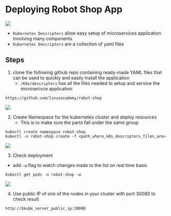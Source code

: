 # Deploying Robot Shop App

<img src="https://user-images.githubusercontent.com/6856382/221486726-3bb3c8b9-77c3-49d6-8627-f369ed2ec7cf.png">

- `Kubernetes Descriptors` allow easy setup of microservices application involving many components
- `Kubernetes Descriptors` are a collection of yaml files

## Steps

1. clone the following github repo containing ready-made YAML files that can be used to quickly and easily install the application
    - `/K8s/descriptors` has all the files needed to setup and service the microserivce application

```
https://github.com/linuxacademy/robot-shop
```

<img src="https://user-images.githubusercontent.com/6856382/221770601-01d1ddaa-edec-46c9-aa71-bb1e845b4036.png">


2. Create Namespace for the kubernetes cluster and deploy resources
    - This is to make sure the parts fall under the same group

```
kubectl create namespace robot-shop
kubectl -n robot-shop create -f <path_where_k8s_descriptors_files_are>
```

<img src="https://user-images.githubusercontent.com/6856382/221775203-6754f7cd-872c-40cc-917a-8c6f64ef1c3e.png">

3. Check deployment
- add `-w` flag to watch changes made to the list on real time basis

```
kubectl get pods -n robot-shop -w
```

<img src="https://user-images.githubusercontent.com/6856382/221776988-3b5804e4-ee42-4bf1-b82c-153a02d1ba31.png">

4. Use public IP of one of the nodes in your cluster with port 30080 to check result

```
http://$kube_server_public_ip:30080
```

